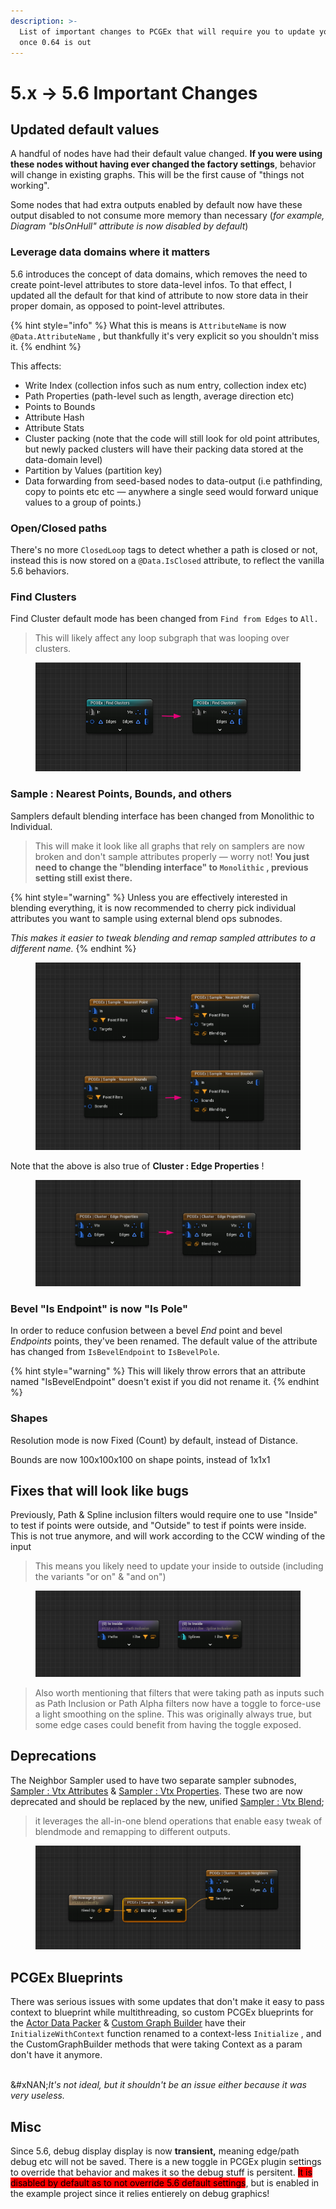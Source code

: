 ```yaml
---
description: >-
  List of important changes to PCGEx that will require you to update your graphs
  once 0.64 is out
---
```


# 5.x → 5.6 Important Changes

## Updated default values

A handful of nodes have had their default value changed. **If you were using these nodes without having ever changed the factory settings**, behavior will change in existing graphs. This will be the first cause of "things not working".

Some nodes that had extra outputs enabled by default now have these output disabled to not consume more memory than necessary (_for example, Diagram "bIsOnHull" attribute is now disabled by default_)

### Leverage data domains where it matters

5.6 introduces the concept of data domains, which removes the need to create point-level attributes to store data-level infos.  To that effect, I updated all the default for that kind of attribute to now store data in their proper domain, as opposed to point-level attributes.

{% hint style="info" %}
What this is means is `AttributeName` is now `@Data.AttributeName` , but thankfully it's very explicit so you shouldn't miss it.
{% endhint %}

This affects:

* Write Index (collection infos such as num entry, collection index etc)
* Path Properties (path-level such as length, average direction etc)
* Points to Bounds
* Attribute Hash
* Attribute Stats
* Cluster packing (note that the code will still look for old point attributes, but newly packed clusters will have their packing data stored at the data-domain level)
* Partition by Values (partition key)
* Data forwarding from seed-based nodes to data-output (i.e pathfinding, copy to points etc etc — anywhere a single seed would forward unique values to a group of points.)

### Open/Closed paths

There's no more `ClosedLoop` tags to detect whether a path is closed or not, instead this is now stored on a `@Data.IsClosed` attribute, to reflect the vanilla 5.6 behaviors.

### Find Clusters

Find Cluster default mode has been changed from `Find from Edges` to `All.`

> This will likely affect any loop subgraph that was looping over clusters.

<figure><img src="../../../.gitbook/assets/image (1) (1) (1) (1) (1).png" alt=""><figcaption></figcaption></figure>

### Sample : Nearest Points, Bounds, and others

Samplers default blending interface has been changed from Monolithic to Individual.

> This will make it look like all graphs that rely on samplers are now broken and don't sample attributes properly — worry not! **You just need to change the "blending interface" to `Monolithic` , previous setting still exist there.**

{% hint style="warning" %}
Unless you are effectively interested in blending everything, it is now recommended to cherry pick individual attributes you want to sample using external blend ops subnodes.&#x20;

_This makes it easier to tweak blending and remap sampled attributes to a different name._
{% endhint %}

<figure><img src="../../../.gitbook/assets/image (3) (1) (1).png" alt=""><figcaption></figcaption></figure>

Note that the above is also true of **Cluster : Edge Properties** !

<figure><img src="../../../.gitbook/assets/image (4) (1) (1).png" alt=""><figcaption></figcaption></figure>

### Bevel "Is Endpoint" is now "Is Pole"

In order to reduce confusion between a bevel _End_ point and bevel _Endpoints_ points, they've been renamed. The default value of the attribute has changed from `IsBevelEndpoint` to `IsBevelPole`.

{% hint style="warning" %}
This will likely throw errors that an attribute named "IsBevelEndpoint" doesn't exist if you did not rename it.
{% endhint %}

### Shapes

Resolution mode is now Fixed (Count) by default, instead of Distance.

Bounds are now 100x100x100 on shape points, instead of 1x1x1

## Fixes that will look like bugs

Previously, Path & Spline inclusion filters would require one to use "Inside" to test if points were outside, and "Outside" to test if points were inside. This is not true anymore, and will work according to the CCW winding of the input

> This means you likely need to update your inside to outside (including the variants "or on" & "and on")

<figure><img src="../../../.gitbook/assets/image (5) (1).png" alt=""><figcaption></figcaption></figure>

> Also worth mentioning that filters that were taking path as inputs such as Path Inclusion or Path Alpha filters now have a toggle to force-use a light smoothing on the spline. This was originally always true, but some edge cases could benefit from having the toggle exposed.

## Deprecations

The Neighbor Sampler used to have two separate sampler subnodes, [Sampler : Vtx Attributes](../../../node-library/sampling/sample-neighbors/sampler-vtx-attributes.md) & [Sampler : Vtx Properties](../../../node-library/sampling/sample-neighbors/sampler-vtx-properties-1.md). These two are now deprecated and should be replaced by the new, unified [Sampler : Vtx Blend](../../../node-library/sampling/sample-neighbors/sampler-vtx-properties.md);&#x20;

> it leverages the all-in-one blend operations that enable easy tweak of blendmode and remapping to different outputs.

<figure><img src="../../../.gitbook/assets/image (6).png" alt=""><figcaption></figcaption></figure>

## PCGEx Blueprints

There was serious issues with some updates that don't make it easy to pass context to blueprint while multithreading, so custom PCGEx blueprints for the [Actor Data Packer](../../../node-library/quality-of-life/pack-actor-data/) & [Custom Graph Builder](../../../node-library/clusters/build-custom-graph/custom-graph-builder.md) have their `InitializeWithContext` function renamed to a context-less `Initialize` , and the CustomGraphBuilder methods that were taking Context as a param don't have it anymore.&#x20;

\
&#xNAN;_&#x49;t's not ideal, but it shouldn't be an issue either because it was very useless._

## Misc

Since 5.6, debug display display is now **transient,** meaning edge/path debug etc will not be saved. There is a new toggle in PCGEx plugin settings to override that behavior and makes it so the debug stuff is persitent. <mark style="background-color:red;">It is disabled by default as to not override 5.6 default settings</mark>, but is enabled in the example project since it relies entierely on debug graphics!
